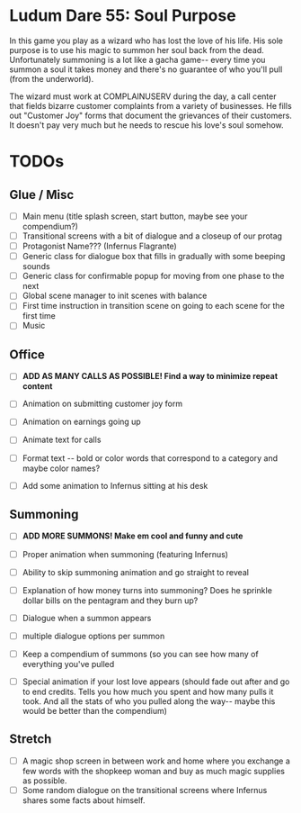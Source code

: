 # Ludum Dare 55: Soul Purpose

In this game you play as a wizard who has lost the love of his life. His sole
purpose is to use his magic to summon her soul back from the dead.
Unfortunately summoning is a lot like a gacha game-- every time you summon a
soul it takes money and there's no guarantee of who you'll pull (from the
underworld).

The wizard must work at COMPLAINUSERV during the day, a call center that fields
bizarre customer complaints from a variety of businesses. He fills out
"Customer Joy" forms that document the grievances of their customers. It
doesn't pay very much but he needs to rescue his love's soul somehow.

# TODOs

## Glue / Misc

- [ ] Main menu (title splash screen, start button, maybe see your compendium?)
- [ ] Transitional screens with a bit of dialogue and a closeup of our protag
- [ ] Protagonist Name??? (Infernus Flagrante)
- [ ] Generic class for dialogue box that fills in gradually with some beeping sounds
- [ ] Generic class for confirmable popup for moving from one phase to the next
- [ ] Global scene manager to init scenes with balance
- [ ] First time instruction in transition scene on going to each scene for the first time
- [ ] Music

## Office

- [ ] **ADD AS MANY CALLS AS POSSIBLE! Find a way to minimize repeat content**

- [ ] Animation on submitting customer joy form
- [ ] Animation on earnings going up
- [ ] Animate text for calls
- [ ] Format text -- bold or color words that correspond to a category and maybe color names?
- [ ] Add some animation to Infernus sitting at his desk

## Summoning

- [ ] **ADD MORE SUMMONS! Make em cool and funny and cute**

- [ ] Proper animation when summoning (featuring Infernus)
- [ ] Ability to skip summoning animation and go straight to reveal
- [ ] Explanation of how money turns into summoning? Does he sprinkle dollar bills on the pentagram and they burn up?
- [ ] Dialogue when a summon appears
- [ ] multiple dialogue options per summon
- [ ] Keep a compendium of summons (so you can see how many of everything you've pulled
- [ ] Special animation if your lost love appears (should fade out after and go to end credits. Tells you how much you spent and how many pulls it took. And all the stats of who you pulled along the way-- maybe this would be better than the compendium)

## Stretch

- [ ] A magic shop screen in between work and home where you exchange a few words with the shopkeep woman and buy as much magic supplies as possible.
- [ ] Some random dialogue on the transitional screens where Infernus shares some facts about himself.
